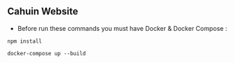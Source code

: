 ## Cahuin Website

- Before run these commands you must have Docker & Docker Compose :

```
npm install
```

```
docker-compose up --build
```
